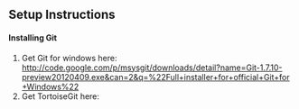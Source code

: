 ## Setup Instructions

#### Installing Git

1. Get Git for windows here: http://code.google.com/p/msysgit/downloads/detail?name=Git-1.7.10-preview20120409.exe&can=2&q=%22Full+installer+for+official+Git+for+Windows%22
2. Get TortoiseGit here: